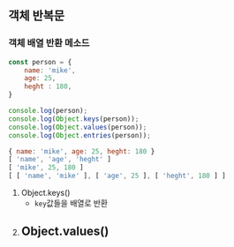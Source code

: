 ## 객체 반복문
### 객체 배열 반환 메소드
```js
const person = {
    name: 'mike',
    age: 25,
    heght : 180,
}

console.log(person);
console.log(Object.keys(person));
console.log(Object.values(person));
console.log(Object.entries(person));
```

```js
{ name: 'mike', age: 25, heght: 180 }
[ 'name', 'age', 'heght' ]
[ 'mike', 25, 180 ]
[ [ 'name', 'mike' ], [ 'age', 25 ], [ 'heght', 180 ] ]
```

1. Object.keys()
	- `key`값들을 배열로 반환
2. Object.values()
	- 